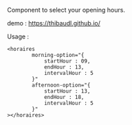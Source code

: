 Component to select your opening hours.

demo : https://thibaudl.github.io/

Usage :

    <horaires
            morning-option="{
                startHour : 09,
                endHour : 13,
                intervalHour : 5
            }"
            afternoon-option="{
                startHour : 13,
                endHour : 18,
                intervalHour : 5
            }"
    ></horaires>

